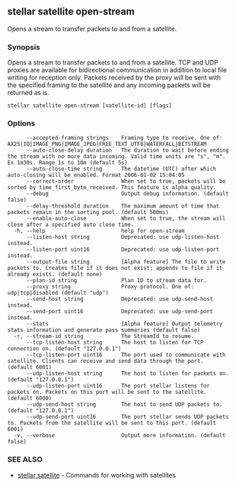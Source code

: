 ## stellar satellite open-stream

Opens a stream to transfer packets to and from a satellite.

### Synopsis

Opens a stream to transfer packets to and from a satellite. TCP and UDP proxies are available
for bidirectional communication in addition to local file writing for reception only. Packets received
by the proxy will be sent with the specified framing to the satellite and any incoming packets will be
returned as is.

```
stellar satellite open-stream [satellite-id] [flags]
```

### Options

```
      --accepted-framing strings    Framing type to receive. One of: AX25|IQ|IMAGE_PNG|IMAGE_JPEG|FREE_TEXT_UTF8|WATERFALL|BITSTREAM
      --auto-close-delay duration   The duration to wait before ending the stream with no more data incoming. Valid time units are "s", "m". Ex 1m30s. Range 1s to 10m (default 5s)
      --auto-close-time string      The datetime (UTC) after which auto-closing will be enabled. Format 2006-01-02 15:04:05
      --correct-order               When set to true, packets will be sorted by time_first_byte_received. This feature is alpha quality.
      --debug                       Output debug information. (default false)
      --delay-threshold duration    The maximum amount of time that packets remain in the sorting pool. (default 500ms)
      --enable-auto-close           When set to true, the stream will close after a specified auto close time.
  -h, --help                        help for open-stream
      --listen-host string          Deprecated: use udp-listen-host instead.
      --listen-port uint16          Deprecated: use udp-listen-port instead.
      --output-file string          [Alpha feature] The file to write packets to. Creates file if it does not exist; appends to file if it already exists. (default none)
      --plan-id string              Plan ID to stream data for.
      --proxy string                Proxy protocol. One of: udp|tcp|disabled (default "udp")
      --send-host string            Deprecated: use udp-send-host instead.
      --send-port uint16            Deprecated: use udp-send-port instead.
      --stats                       [Alpha feature] Output telemetry stats information and generate pass summaries (default false)
  -r, --stream-id string            The StreamId to resume.
      --tcp-listen-host string      The host to listen for TCP connection on. (default "127.0.0.1")
      --tcp-listen-port uint16      The port used to communicate with satellite. Clients can receive and send data through the port. (default 6001)
      --udp-listen-host string      The host to listen for packets on. (default "127.0.0.1")
      --udp-listen-port uint16      The port stellar listens for packets on. Packets on this port will be sent to the satellite. (default 6000)
      --udp-send-host string        The host to send UDP packets to. (default "127.0.0.1")
      --udp-send-port uint16        The port stellar sends UDP packets to. Packets from the satellite will be sent to this port. (default 6001)
  -v, --verbose                     Output more information. (default false)
```

### SEE ALSO

* [stellar satellite](stellar_satellite.md)	 - Commands for working with satellites

